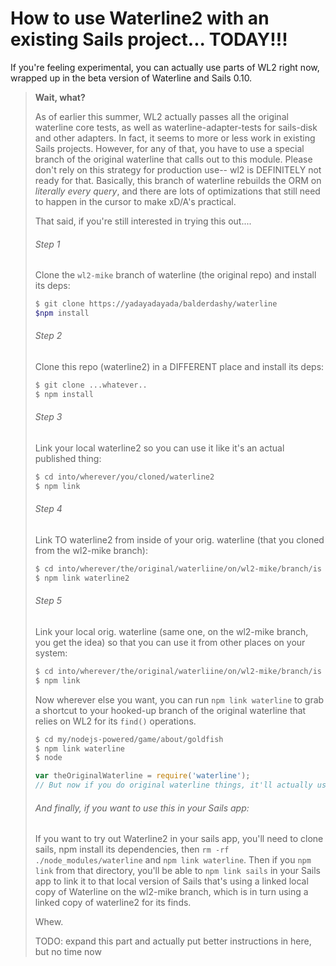 # How to use Waterline2 with an existing Sails project... TODAY!!!

If you're feeling experimental, you can actually use parts of WL2 right now, wrapped up in the beta version of Waterline and Sails 0.10.

> **Wait, what?**
>
> As of earlier this summer, WL2 actually passes all the original waterline core tests, as well as waterline-adapter-tests for sails-disk and other adapters.  In fact, it seems to more or less work in existing Sails projects.  However, for any of that, you have to use a special branch of the original waterline that calls out to this module.  Please don't rely on this strategy for production use-- wl2 is DEFINITELY not ready for that.  Basically, this branch of waterline rebuilds the ORM on _literally every query_, and there are lots of optimizations that still need to happen in the cursor to make xD/A's practical.
>
> That said, if you're still interested in trying this out....
>
> ###### Step 1
> Clone the `wl2-mike` branch of waterline (the original repo) and install its deps:
>
> ```sh
> $ git clone https://yadayadayada/balderdashy/waterline
> $npm install
> ```
>
> ###### Step 2
> Clone this repo (waterline2) in a DIFFERENT place and install its deps:
> ```sh
> $ git clone ...whatever..
> $ npm install
> ```
>
> ###### Step 3
> Link your local waterline2 so you can use it like it's an actual published thing:
>
> ```sh
> $ cd into/wherever/you/cloned/waterline2
> $ npm link
> ```
>
>
> ###### Step 4
> Link TO waterline2 from inside of your orig. waterline (that you cloned from the wl2-mike branch):
>
> ```sh
> $ cd into/wherever/the/original/waterliine/on/wl2-mike/branch/is
> $ npm link waterline2
> ```
>
> ###### Step 5
> Link your local orig. waterline (same one, on the wl2-mike branch, you get the idea) so that you can use it from other places on your system:
> ```sh
> $ cd into/wherever/the/original/waterliine/on/wl2-mike/branch/is
> $ npm link
> ```
>
> Now wherever else you want, you can run `npm link waterline` to grab a shortcut to your hooked-up branch of the original waterline that relies on WL2 for its `find()` operations.
>
> ```sh
> $ cd my/nodejs-powered/game/about/goldfish
> $ npm link waterline
> $ node
> ```
>
> ```js
> var theOriginalWaterline = require('waterline');
> // But now if you do original waterline things, it'll actually use waterline2 for the finds
> ```
>
>
> ###### And finally, if you want to use this in your Sails app:
>
> If you want to try out Waterline2 in your sails app, you'll need to clone sails, npm install its dependencies, then `rm -rf ./node_modules/waterline` and `npm link waterline`.  Then if you `npm link` from that directory, you'll be able to `npm link sails` in your Sails app to link it to that local version of Sails that's using a linked local copy of Waterline on the wl2-mike branch, which is in turn using a linked copy of waterline2 for its finds.
>
> Whew.
>
>
> TODO: expand this part and actually put better instructions in here, but no time now
>
